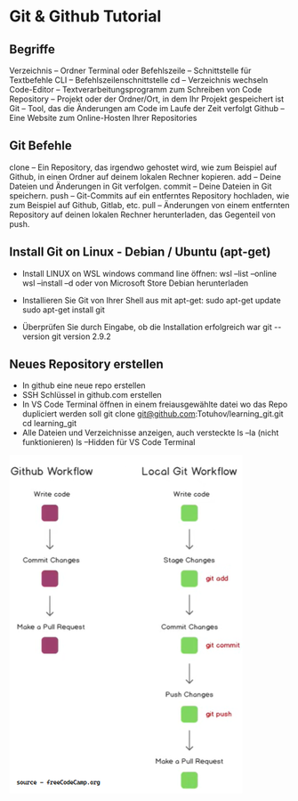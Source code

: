 # Git & Github Tutorial

## Begriffe

Verzeichnis – Ordner
Terminal oder Befehlszeile – Schnittstelle für Textbefehle
CLI – Befehlszeilenschnittstelle
cd – Verzeichnis wechseln
Code-Editor – Textverarbeitungsprogramm zum Schreiben von Code
Repository – Projekt oder der Ordner/Ort, in dem Ihr Projekt gespeichert ist
Git – Tool, das die Änderungen am Code im Laufe der Zeit verfolgt
Github – Eine Website zum Online-Hosten Ihrer Repositories

## Git Befehle

clone – Ein Repository, das irgendwo gehostet wird, wie zum Beispiel auf Github, in einen Ordner auf deinem lokalen Rechner kopieren.
add – Deine Dateien und Änderungen in Git verfolgen.
commit – Deine Dateien in Git speichern.
push – Git-Commits auf ein entferntes Repository hochladen, wie zum Beispiel auf Github, Gitlab, etc.
pull – Änderungen von einem entfernten Repository auf deinen lokalen Rechner herunterladen, das Gegenteil von push.

## Install Git on Linux - Debian / Ubuntu (apt-get)

-   Install LINUX on WSL
    windows command line öffnen:
    wsl –list –online
    wsl –install –d <Distro name>
    oder von Microsoft Store Debian herunterladen

-   Installieren Sie Git von Ihrer Shell aus mit apt-get:
    sudo apt-get update
    sudo apt-get install git
-   Überprüfen Sie durch Eingabe, ob die Installation erfolgreich war
    git --version
    git version 2.9.2

## Neues Repository erstellen

-   In github eine neue repo erstellen
-   SSH Schlüssel in github.com erstellen
-   In VS Code Terminal öffnen in einem freiausgewählte datei wo das Repo dupliciert werden soll
    git clone git@github.com:Totuhov/learning_git.git
    cd learning_git
-   Alle Dateien und Verzeichnisse anzeigen, auch versteckte
    ls –la (nicht funktionieren)
    ls –Hidden für VS Code Terminal


![GitHub Logo](images/workflow.png)

